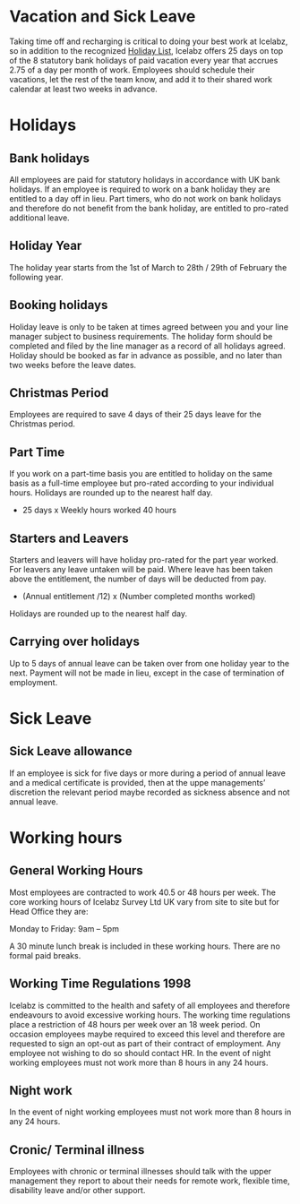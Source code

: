 # Vacation and Sick Leave

Taking time off and recharging is critical to doing your best work at Icelabz, so in addition to the recognized [Holiday List](https://github.com/icelabz/handbook/blob/master/Benefits%20and%20Perks/Holiday%20List.md), Icelabz offers 25 days on top of the 8 statutory bank holidays of paid vacation every year that accrues 2.75 of a day per month of work. Employees should schedule their vacations, let the rest of the team know, and add it to their shared work calendar at least two weeks in advance.

# Holidays

## Bank holidays

All employees are paid for statutory holidays in accordance with UK bank holidays. If an employee is required to work on a bank holiday they are entitled to a day off in lieu. Part timers, who do not work on bank holidays and therefore do not benefit from the bank holiday, are entitled to pro-rated additional leave.

## Holiday Year

The holiday year starts from the 1st of March to 28th / 29th of February the following year. 

## Booking holidays

Holiday leave is only to be taken at times agreed between you and your line manager subject to business requirements. The holiday form should be completed and filed by the line manager as a record of all holidays agreed. Holiday should be booked as far in advance as possible, and no later than two weeks before the leave dates. 

## Christmas Period

Employees are required to save 4 days of their 25 days leave for the Christmas period.

## Part Time

If you work on a part-time basis you are entitled to holiday on the same basis as a full-time employee but pro-rated according to your individual hours. Holidays are rounded up to the nearest half day.
* 25 days x Weekly hours worked 40 hours


## Starters and Leavers

Starters and leavers will have holiday pro-rated for the part year worked. For leavers any leave untaken will be paid. Where leave has been taken above the entitlement, the number of days will be deducted from pay.
* (Annual entitlement /12) x (Number completed months worked)

Holidays are rounded up to the nearest half day.


## Carrying over holidays

Up to 5 days of annual leave can be taken over from one holiday year to the next. Payment will not be made in lieu, except in the case of termination of employment.

# Sick Leave

## Sick Leave allowance

If an employee is sick for five days or more during a period of annual leave and a medical certificate is provided, then at the uppe managements’ discretion the relevant period maybe recorded as sickness absence and not annual leave.

# Working hours

## General Working Hours

Most employees are contracted to work 40.5 or 48 hours per week. The core working hours of Icelabz Survey Ltd UK vary from site to site but for Head Office they are:
Monday to Friday: 9am – 5pm
A 30 minute lunch break is included in these working hours. There are no formal paid breaks.

## Working Time Regulations 1998

Icelabz is committed to the health and safety of all employees and therefore endeavours to avoid excessive working hours. The working time regulations place a restriction of 48 hours per week over an 18 week period. On occasion employees maybe required to exceed this level and therefore are requested to sign an opt-out as part of their contract of employment. Any employee not wishing to do so should contact HR.In the event of night working employees must not work more than 8 hours in any 24 hours.

## Night work 
In the event of night working employees must not work more than 8 hours in any 24 hours.

## Cronic/ Terminal illness

Employees with chronic or terminal illnesses should talk with the upper management they report to about their needs for remote work, flexible time, disability leave and/or other support.
